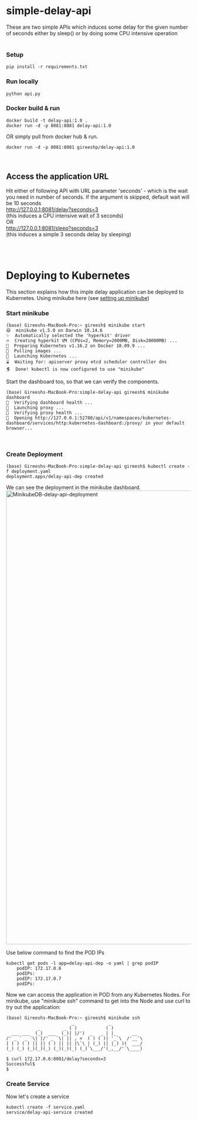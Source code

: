 # simple-delay-api
These are two simple APIs which induces some delay for the given number of seconds either by sleep() or by doing some CPU intensive operation
&nbsp;  
&nbsp;  
### Setup
```
pip install -r requirements.txt
```

### Run locally
```
python api.py
```

### Docker build & run
```
docker build -t delay-api:1.0 .
docker run -d -p 8081:8081 delay-api:1.0
```
OR simply pull from docker hub & run.
```
docker run -d -p 8081:8081 gireeshp/delay-api:1.0
```
&nbsp;  
## Access the application URL
Hit either of following API with URL parameter 'seconds' - which is the wait you need in number of seconds. If the argument is skipped, default wait will be 10 seconds  
http://127.0.0.1:8081/delay?seconds=3  
(this induces a CPU intensive wait of 3 seconds)  
OR  
http://127.0.0.1:8081/sleep?seconds=3  
(this induces a simple 3 seconds delay by sleeping)  

&nbsp;  
&nbsp;  
# Deploying to Kubernetes
This section explains how this imple delay application can be deployed to Kubernetes. Using minikube here (see [setting up minikube](https://kubernetes.io/docs/setup/learning-environment/minikube/))
&nbsp;  

### Start minikube
```
(base) Gireeshs-MacBook-Pro:~ gireesh$ minikube start
😄  minikube v1.5.0 on Darwin 10.14.6
✨  Automatically selected the 'hyperkit' driver
🔥  Creating hyperkit VM (CPUs=2, Memory=2000MB, Disk=20000MB) ...
🐳  Preparing Kubernetes v1.16.2 on Docker 18.09.9 ...
🚜  Pulling images ...
🚀  Launching Kubernetes ... 
⌛  Waiting for: apiserver proxy etcd scheduler controller dns
🏄  Done! kubectl is now configured to use "minikube"
```
Start the dashboard too, so that we can verify the components.
```
(base) Gireeshs-MacBook-Pro:simple-delay-api gireesh$ minikube dashboard
🤔  Verifying dashboard health ...
🚀  Launching proxy ...
🤔  Verifying proxy health ...
🎉  Opening http://127.0.0.1:52788/api/v1/namespaces/kubernetes-dashboard/services/http:kubernetes-dashboard:/proxy/ in your default browser...
```


&nbsp;  
### Create Deployment
```
(base) Gireeshs-MacBook-Pro:simple-delay-api gireesh$ kubectl create -f deployment.yaml
deployment.apps/delay-api-dep created
```

We can see the deployment in the minikube dashboard.
<img width="1239" alt="MinikubeDB-delay-api-deployment" src="https://user-images.githubusercontent.com/4717349/68527039-8f7a4c80-0308-11ea-84d3-d529de5e7f7b.png">

Use below command to find the POD IPs
```
kubectl get pods -l app=delay-api-dep -o yaml | grep podIP
    podIP: 172.17.0.6
    podIPs:
    podIP: 172.17.0.7
    podIPs:
```

Now we can access the application in POD from any Kubernetes Nodes. For minikube, use "minikube ssh" command to get into the Node and use curl to try out the application:
```
(base) Gireeshs-MacBook-Pro:~ gireesh$ minikube ssh
                         _             _            
            _         _ ( )           ( )           
  ___ ___  (_)  ___  (_)| |/')  _   _ | |_      __  
/' _ ` _ `\| |/' _ `\| || , <  ( ) ( )| '_`\  /'__`\
| ( ) ( ) || || ( ) || || |\`\ | (_) || |_) )(  ___/
(_) (_) (_)(_)(_) (_)(_)(_) (_)`\___/'(_,__/'`\____)

$ curl 172.17.0.6:8081/delay?seconds=3
Successful$ 
$ 
```

### Create Service
Now let's create a service
```
kubectl create -f service.yaml
service/delay-api-service created
```
